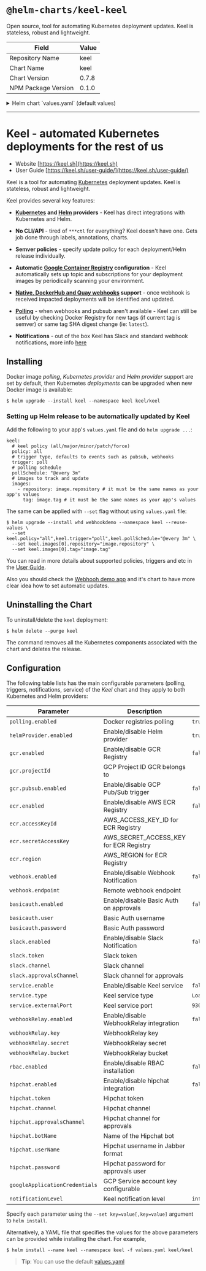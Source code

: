# `@helm-charts/keel-keel`

Open source, tool for automating Kubernetes deployment updates. Keel is stateless, robust and lightweight.

| Field               | Value |
| ------------------- | ----- |
| Repository Name     | keel  |
| Chart Name          | keel  |
| Chart Version       | 0.7.8 |
| NPM Package Version | 0.1.0 |

<details>

<summary>Helm chart `values.yaml` (default values)</summary>

```yaml
# Default values for keel.
# This is a YAML-formatted file.
# Declare variables to be passed into your templates.

image:
  repository: keelhq/keel
  tag: 0.13.2
  pullPolicy: IfNotPresent

# Enable insecure registries
insecureRegistry: false

# Polling is enabled by default,
# you can disable it setting value below to false
polling:
  enabled: true

# Helm provider support
helmProvider:
  enabled: true
  tillerAddress: 'tiller-deploy.kube-system.svc.cluster.local:44134'

# Google Container Registry
# GCP Project ID
gcr:
  enabled: false
  projectId: ''
  pubSub:
    enabled: false

# Notification level (debug, info, success, warn, error, fatal)
notificationLevel: info

# AWS Elastic Container Registry
# https://keel.sh/v1/guide/documentation.html#Polling-with-AWS-ECR
ecr:
  enabled: false
  accessKeyId: ''
  secretAccessKey: ''
  region: ''

# Webhook Notification
# Remote webhook endpoint for notification delivery
webhook:
  enabled: false
  endpoint: ''

# Slack Notification
# bot name (default keel) must exist!
slack:
  enabled: false
  botName: ''
  token: ''
  channel: ''
  approvalsChannel: ''

# Hipchat notification and approvals
hipchat:
  enabled: false
  token: ''
  channel: ''
  approvalsChannel: ''
  botName: ''
  userName: ''
  password: ''

mattermost:
  enabled: false
  endpoint: ''

# Basic auth on approvals
basicauth:
  enabled: false
  user: ''
  password: ''

# Keel service
# Enable to receive webhooks from Docker registries
service:
  enabled: false
  type: LoadBalancer
  externalPort: 9300
  clusterIP: ''

# Webhook Relay service
# If you don’t want to expose your Keel service, you can use https://webhookrelay.com/
# which can deliver webhooks to your internal Keel service through Keel sidecar container.
webhookRelay:
  enabled: false
  bucket: ''
  # webhookrelay.com credentials
  # Set the key and secret values here to create the keel-webhookrelay secret with this
  # chart -or- leave key and secret blank and create the keel-webhookrelay secret separately.
  key: ''
  secret: ''
  # webhookrelay docker image
  image:
    repository: webhookrelay/webhookrelayd
    tag: latest
    pullPolicy: IfNotPresent

# Keel self-update
# uncomment lines below if you want Keel to automaticly
# self-update to the latest release version
keel:
  # keel policy (all/major/minor/patch/force)
  policy: all
  # trigger type, defaults to events such as pubsub, webhooks
  trigger: poll
  # polling schedule
  pollSchedule: '@every 3m'
  # images to track and update
  images:
    - repository: image.repository
      tag: image.tag

# RBAC manifests management
rbac:
  enabled: true

# Resources
resources:
  limits:
    cpu: 100m
    memory: 128Mi
  requests:
    cpu: 50m
    memory: 64Mi

# NodeSelector
nodeSelector: {}

affinity: {}

tolerations: {}

# base64 encoded json of GCP service account
# more info available here: https://cloud.google.com/kubernetes-engine/docs/tutorials/authenticating-to-cloud-platform
# e.g. --set googleApplicationCredentials=$(cat <JSON_KEY_FIEL> | base64)
googleApplicationCredentials: ''

# Enable DEBUG logging
debug: false

# This is used by the static manifest generator in order to create a static
# namespace manifest for the namespace that keel is being installed
# within. It should **not** be used if you are using Helm for deployment.
createNamespaceResource: false

podAnnotations: {}

serviceAnnotations: {}
# Useful for making the load balancer internal
# serviceAnnotations:
#    cloud.google.com/load-balancer-type: Internal

aws:
  region: null

podDisruptionBudget:
  enabled: false
  maxUnavailable: 1
  minAvailable: null
```

</details>

---

# Keel - automated Kubernetes deployments for the rest of us

- Website [https://keel.sh](https://keel.sh)
- User Guide [https://keel.sh/user-guide/](https://keel.sh/user-guide/)

Keel is a tool for automating [Kubernetes](https://kubernetes.io/) deployment updates. Keel is stateless, robust and lightweight.

Keel provides several key features:

- **[Kubernetes](https://kubernetes.io/) and [Helm](https://helm.sh) providers** - Keel has direct integrations with Kubernetes and Helm.

- **No CLI/API** - tired of `***ctl` for everything? Keel doesn't have one. Gets job done through labels, annotations, charts.

- **Semver policies** - specify update policy for each deployment/Helm release individually.

- **Automatic [Google Container Registry](https://cloud.google.com/container-registry/) configuration** - Keel automatically sets up topic and subscriptions for your deployment images by periodically scanning your environment.

- **[Native, DockerHub and Quay webhooks](https://keel.sh/user-guide/triggers/#webhooks) support** - once webhook is received impacted deployments will be identified and updated.

- **[Polling](https://keel.sh/user-guide/#polling-deployment-example)** - when webhooks and pubsub aren't available - Keel can still be useful by checking Docker Registry for new tags (if current tag is semver) or same tag SHA digest change (ie: `latest`).

- **Notifications** - out of the box Keel has Slack and standard webhook notifications, more info [here](https://keel.sh/user-guide/#notifications)

## Installing

Docker image _polling_, _Kubernetes provider_ and _Helm provider_ support are set by default, then Kubernetes _deployments_ can be upgraded when new Docker image is available:

```console
$ helm upgrade --install keel --namespace keel keel/keel
```

### Setting up Helm release to be automatically updated by Keel

Add the following to your app's `values.yaml` file and do `helm upgrade ...`:

```
keel:
  # keel policy (all/major/minor/patch/force)
  policy: all
  # trigger type, defaults to events such as pubsub, webhooks
  trigger: poll
  # polling schedule
  pollSchedule: "@every 3m"
  # images to track and update
  images:
    - repository: image.repository # it must be the same names as your app's values
      tag: image.tag # it must be the same names as your app's values
```

The same can be applied with `--set` flag without using `values.yaml` file:

```console
$ helm upgrade --install whd webhookdemo --namespace keel --reuse-values \
  --set keel.policy="all",keel.trigger="poll",keel.pollSchedule="@every 3m" \
  --set keel.images[0].repository="image.repository" \
  --set keel.images[0].tag="image.tag"
```

You can read in more details about supported policies, triggers and etc in the [User Guide](https://keel.sh/user-guide/).

Also you should check the [Webhooh demo app](https://github.com/webhookrelay/webhook-demo) and it's chart to have more clear
idea how to set automatic updates.

## Uninstalling the Chart

To uninstall/delete the `keel` deployment:

```console
$ helm delete --purge keel
```

The command removes all the Kubernetes components associated with the chart and deletes the release.

## Configuration

The following table lists has the main configurable parameters (polling, triggers, notifications, service) of the _Keel_ chart and they apply to both Kubernetes and Helm providers:

| Parameter                      | Description                             | Default        |
| ------------------------------ | --------------------------------------- | -------------- |
| `polling.enabled`              | Docker registries polling               | `true`         |
| `helmProvider.enabled`         | Enable/disable Helm provider            | `true`         |
| `gcr.enabled`                  | Enable/disable GCR Registry             | `false`        |
| `gcr.projectId`                | GCP Project ID GCR belongs to           |                |
| `gcr.pubsub.enabled`           | Enable/disable GCP Pub/Sub trigger      | `false`        |
| `ecr.enabled`                  | Enable/disable AWS ECR Registry         | `false`        |
| `ecr.accessKeyId`              | AWS_ACCESS_KEY_ID for ECR Registry      |                |
| `ecr.secretAccessKey`          | AWS_SECRET_ACCESS_KEY for ECR Registry  |                |
| `ecr.region`                   | AWS_REGION for ECR Registry             |                |
| `webhook.enabled`              | Enable/disable Webhook Notification     | `false`        |
| `webhook.endpoint`             | Remote webhook endpoint                 |                |
| `basicauth.enabled`            | Enable/disable Basic Auth on approvals  | `false`        |
| `basicauth.user`               | Basic Auth username                     |                |
| `basicauth.password`           | Basic Auth password                     |                |
| `slack.enabled`                | Enable/disable Slack Notification       | `false`        |
| `slack.token`                  | Slack token                             |                |
| `slack.channel`                | Slack channel                           |                |
| `slack.approvalsChannel`       | Slack channel for approvals             |                |
| `service.enable`               | Enable/disable Keel service             | `false`        |
| `service.type`                 | Keel service type                       | `LoadBalancer` |
| `service.externalPort`         | Keel service port                       | `9300`         |
| `webhookRelay.enabled`         | Enable/disable WebhookRelay integration | `false`        |
| `webhookRelay.key`             | WebhookRelay key                        |                |
| `webhookRelay.secret`          | WebhookRelay secret                     |                |
| `webhookRelay.bucket`          | WebhookRelay bucket                     |                |
| `rbac.enabled`                 | Enable/disable RBAC installation        | `false`        |
| `hipchat.enabled`              | Enable/disable hipchat integration      | `false`        |
| `hipchat.token`                | Hipchat token                           |                |
| `hipchat.channel`              | Hipchat channel                         |                |
| `hipchat.approvalsChannel`     | Hipchat channel for approvals           |                |
| `hipchat.botName`              | Name of the Hipchat bot                 |                |
| `hipchat.userName`             | Hipchat username in Jabber format       |                |
| `hipchat.password`             | Hipchat password for approvals user     |                |
| `googleApplicationCredentials` | GCP Service account key configurable    |                |
| `notificationLevel`            | Keel notification level                 | `info`         |

Specify each parameter using the `--set key=value[,key=value]` argument to `helm install`.

Alternatively, a YAML file that specifies the values for the above parameters can be provided while installing the chart. For example,

```console
$ helm install --name keel --namespace keel -f values.yaml keel/keel
```

> **Tip**: You can use the default [values.yaml](values.yaml)
